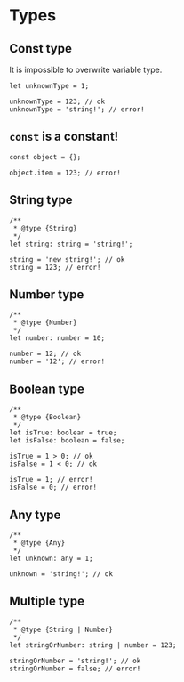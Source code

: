 # Types

## Const type

It is impossible to overwrite variable type. 

```TS
let unknownType = 1;

unknownType = 123; // ok
unknownType = 'string!'; // error!
```

## `const` is a constant!

```TS
const object = {};

object.item = 123; // error!
```

## String type

```TS
/**
 * @type {String}
 */
let string: string = 'string!';

string = 'new string!'; // ok
string = 123; // error!
```

## Number type

```TS
/**
 * @type {Number}
 */
let number: number = 10;

number = 12; // ok
number = '12'; // error!
```

## Boolean type

```TS
/**
 * @type {Boolean}
 */
let isTrue: boolean = true;
let isFalse: boolean = false;

isTrue = 1 > 0; // ok
isFalse = 1 < 0; // ok

isTrue = 1; // error!
isFalse = 0; // error!
```

## Any type

```TS
/**
 * @type {Any}
 */
let unknown: any = 1;

unknown = 'string!'; // ok
```

## Multiple type

```TS
/**
 * @type {String | Number}
 */
let stringOrNumber: string | number = 123;

stringOrNumber = 'string!'; // ok
stringOrNumber = false; // error!
```
